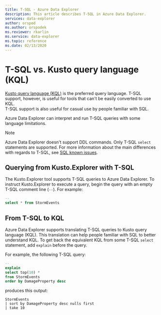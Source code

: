 ```yaml
---
title: T-SQL - Azure Data Explorer
description: This article describes T-SQL in Azure Data Explorer.
services: data-explorer
author: orspod
ms.author: orspodek
ms.reviewer: rkarlin
ms.service: data-explorer
ms.topic: reference
ms.date: 02/13/2020
---
```

# T-SQL vs. Kusto query language (KQL)

[Kusto query language (KQL)](../../query/index.md) is the preferred query language.
T-SQL support, however, is useful for tools that can't be easily converted to use KQL.  
T-SQL support is also useful for casual use by people familiar with SQL.

Azure Data Explorer can interpret and run T-SQL queries with some language limitations.

> [!NOTE]
> Azure Data Explorer doesn't support DDL commands. Only T-SQL `select` statements are supported. 
> For more information about the main differences with regards to T-SQL, 
> see [SQL known issues](./sqlknownissues.md).

## Querying from Kusto.Explorer with T-SQL

The Kusto.Explorer tool supports T-SQL queries to Azure Data Explorer.
To instruct Kusto.Explorer to execute a query, begin the query with an empty T-SQL comment line (`--`). 
For example:

```sql
--
select * from StormEvents
```

## From T-SQL to KQL

Azure Data Explorer supports translating T-SQL queries to Kusto query language (KQL). 
This translation can help people familiar with SQL to better understand KQL.
To get back the equivalent KQL from some T-SQL `select` statement, add `explain` before the query.

For example, the following T-SQL query:

```sql
--
explain
select top(10) *
from StormEvents
order by DamageProperty desc
```

produces this output:

```kusto
StormEvents
| sort by DamageProperty desc nulls first
| take 10
```
